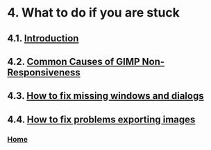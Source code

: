 # 4. What to do if you are stuck
## 4.1. [Introduction](./04-01-introduction.md)
## 4.2. [Common Causes of GIMP Non-Responsiveness](./04-02-00-common-causes-of-gimp-non-responsiveness.md)
## 4.3. [How to fix missing windows and dialogs](./04-03-00-how-to-fix-missing-windows-and-dialogs.md)
## 4.4. [How to fix problems exporting images](./04-04-00-how-to-fix-problems-exporting-images.md)

### [Home](./00-home.md)

